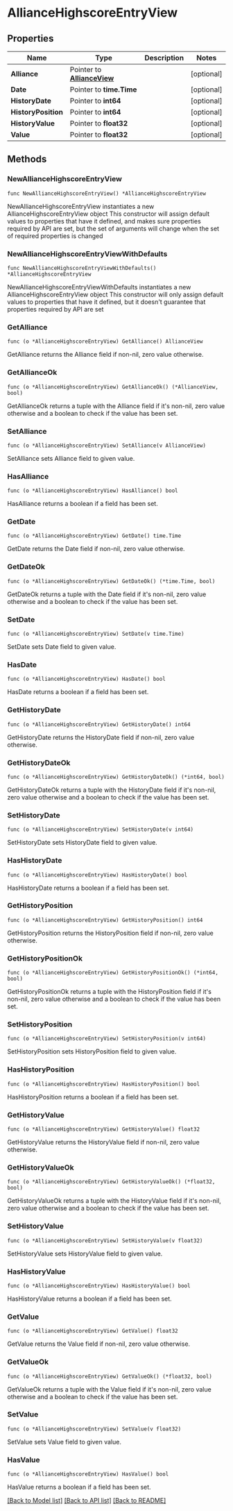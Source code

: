 # AllianceHighscoreEntryView

## Properties

Name | Type | Description | Notes
------------ | ------------- | ------------- | -------------
**Alliance** | Pointer to [**AllianceView**](AllianceView.md) |  | [optional] 
**Date** | Pointer to **time.Time** |  | [optional] 
**HistoryDate** | Pointer to **int64** |  | [optional] 
**HistoryPosition** | Pointer to **int64** |  | [optional] 
**HistoryValue** | Pointer to **float32** |  | [optional] 
**Value** | Pointer to **float32** |  | [optional] 

## Methods

### NewAllianceHighscoreEntryView

`func NewAllianceHighscoreEntryView() *AllianceHighscoreEntryView`

NewAllianceHighscoreEntryView instantiates a new AllianceHighscoreEntryView object
This constructor will assign default values to properties that have it defined,
and makes sure properties required by API are set, but the set of arguments
will change when the set of required properties is changed

### NewAllianceHighscoreEntryViewWithDefaults

`func NewAllianceHighscoreEntryViewWithDefaults() *AllianceHighscoreEntryView`

NewAllianceHighscoreEntryViewWithDefaults instantiates a new AllianceHighscoreEntryView object
This constructor will only assign default values to properties that have it defined,
but it doesn't guarantee that properties required by API are set

### GetAlliance

`func (o *AllianceHighscoreEntryView) GetAlliance() AllianceView`

GetAlliance returns the Alliance field if non-nil, zero value otherwise.

### GetAllianceOk

`func (o *AllianceHighscoreEntryView) GetAllianceOk() (*AllianceView, bool)`

GetAllianceOk returns a tuple with the Alliance field if it's non-nil, zero value otherwise
and a boolean to check if the value has been set.

### SetAlliance

`func (o *AllianceHighscoreEntryView) SetAlliance(v AllianceView)`

SetAlliance sets Alliance field to given value.

### HasAlliance

`func (o *AllianceHighscoreEntryView) HasAlliance() bool`

HasAlliance returns a boolean if a field has been set.

### GetDate

`func (o *AllianceHighscoreEntryView) GetDate() time.Time`

GetDate returns the Date field if non-nil, zero value otherwise.

### GetDateOk

`func (o *AllianceHighscoreEntryView) GetDateOk() (*time.Time, bool)`

GetDateOk returns a tuple with the Date field if it's non-nil, zero value otherwise
and a boolean to check if the value has been set.

### SetDate

`func (o *AllianceHighscoreEntryView) SetDate(v time.Time)`

SetDate sets Date field to given value.

### HasDate

`func (o *AllianceHighscoreEntryView) HasDate() bool`

HasDate returns a boolean if a field has been set.

### GetHistoryDate

`func (o *AllianceHighscoreEntryView) GetHistoryDate() int64`

GetHistoryDate returns the HistoryDate field if non-nil, zero value otherwise.

### GetHistoryDateOk

`func (o *AllianceHighscoreEntryView) GetHistoryDateOk() (*int64, bool)`

GetHistoryDateOk returns a tuple with the HistoryDate field if it's non-nil, zero value otherwise
and a boolean to check if the value has been set.

### SetHistoryDate

`func (o *AllianceHighscoreEntryView) SetHistoryDate(v int64)`

SetHistoryDate sets HistoryDate field to given value.

### HasHistoryDate

`func (o *AllianceHighscoreEntryView) HasHistoryDate() bool`

HasHistoryDate returns a boolean if a field has been set.

### GetHistoryPosition

`func (o *AllianceHighscoreEntryView) GetHistoryPosition() int64`

GetHistoryPosition returns the HistoryPosition field if non-nil, zero value otherwise.

### GetHistoryPositionOk

`func (o *AllianceHighscoreEntryView) GetHistoryPositionOk() (*int64, bool)`

GetHistoryPositionOk returns a tuple with the HistoryPosition field if it's non-nil, zero value otherwise
and a boolean to check if the value has been set.

### SetHistoryPosition

`func (o *AllianceHighscoreEntryView) SetHistoryPosition(v int64)`

SetHistoryPosition sets HistoryPosition field to given value.

### HasHistoryPosition

`func (o *AllianceHighscoreEntryView) HasHistoryPosition() bool`

HasHistoryPosition returns a boolean if a field has been set.

### GetHistoryValue

`func (o *AllianceHighscoreEntryView) GetHistoryValue() float32`

GetHistoryValue returns the HistoryValue field if non-nil, zero value otherwise.

### GetHistoryValueOk

`func (o *AllianceHighscoreEntryView) GetHistoryValueOk() (*float32, bool)`

GetHistoryValueOk returns a tuple with the HistoryValue field if it's non-nil, zero value otherwise
and a boolean to check if the value has been set.

### SetHistoryValue

`func (o *AllianceHighscoreEntryView) SetHistoryValue(v float32)`

SetHistoryValue sets HistoryValue field to given value.

### HasHistoryValue

`func (o *AllianceHighscoreEntryView) HasHistoryValue() bool`

HasHistoryValue returns a boolean if a field has been set.

### GetValue

`func (o *AllianceHighscoreEntryView) GetValue() float32`

GetValue returns the Value field if non-nil, zero value otherwise.

### GetValueOk

`func (o *AllianceHighscoreEntryView) GetValueOk() (*float32, bool)`

GetValueOk returns a tuple with the Value field if it's non-nil, zero value otherwise
and a boolean to check if the value has been set.

### SetValue

`func (o *AllianceHighscoreEntryView) SetValue(v float32)`

SetValue sets Value field to given value.

### HasValue

`func (o *AllianceHighscoreEntryView) HasValue() bool`

HasValue returns a boolean if a field has been set.


[[Back to Model list]](../README.md#documentation-for-models) [[Back to API list]](../README.md#documentation-for-api-endpoints) [[Back to README]](../README.md)


